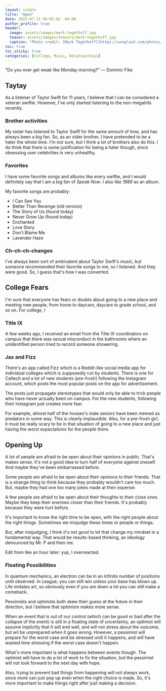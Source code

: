 ```yaml
---
layout: single
title: "Open"
date: 2023-07-31 00:01:01 -04:00
author_profile: true
header: 
  image: assets/images/mark-tegethoff.jpg
  teaser: assets/images/teasers/mark-tegethoff.jpg
  caption: "Photo credit: [Mark Tegethoff](https://unsplash.com/photos/lX-sxatAvqc)" 
toc: true
toc_sticky: true
categories: [College, Music, Relationships]
---
```


"Do you ever get weak like Monday morning?" — Dominic Fike

## Taytay
As a listener of Taylor Swift for 11 years, I believe that I can be considered a veteran swiftie. However, I've only started listening to the non-megahits recently.

### Brother activities
My sister has listened to Taylor Swift for the same amount of time, and has always been a big fan. So, as an older brother, I have pretended to be a hater the whole time. I'm not sure, but I think a lot of brothers also do this. I do think that there is some justification for being a hater though, since obsessing over celebrities is very unhealthy. 

### Favorites
I have some favorite songs and albums like every swiftie, and I would definitely say that I am a big fan of *Speak Now*. I also like *1989* as an album. 

My favorite songs are probably:
- I Can See You
- Better Than Revenge (old version)
- The Story of Us (found today)
- Never Grow Up (found today)
- Enchanted
- Love Story
- Don't Blame Me
- Lavender Haze

### Ch-ch-ch-changes
I've always been sort of ambivalent about Taylor Swift's music, but someone recommended their favorite songs to me, so I listened. And they were good. So, I guess that's how I was converted.

## College Fears
I'm sure that everyone has fears or doubts about going to a new place and meeting new people, from home to daycare, daycare to grade school, and so on. For college, I 

### Title IX
A few weeks ago, I received an email from the Title IX coordinators on campus that there was sexual misconduct in the bathrooms where an unidentified person tried to record someone showering. 

### Jax and Fizz
There's an app called Fizz which is a Reddit-like social media app for individual colleges which is supposedly run by students. There is one for Caltech and a lot of new students (pre-frosh) following the Instagram account, which posts the most popular posts on the app for advertisement. 

The posts just propagate stereotypes that would only be able to trick people who have never actually been on campus. For the new students, following their Instagram just creates more fear.

For example, almost half of the houses's male seniors have been memed as predators in some way. This is clearly implausible. Also, for a pre-frosh girl, it must be really scary to be in that situation of going to a new place and just having the worst expectations for the people there. 

## Opening Up
A lot of people are afraid to be open about their opinions in public. That's makes sense. It's not a good idea to turn half of everyone against oneself. And maybe they've been embarrassed before. 

Some people are afraid to be open about their opinions to their friends. That is a strange thing to think because they probably wouldn't care too much. But, maybe they had one too many jokes made at their expense. 

A few people are afraid to be open about their thoughts to their close ones. Maybe they keep their enemies closer than their friends. It's probably because they were hurt before. 

It's important to know the right time to be open, with the right people about the right things. Sometimes we misjudge these times or people or things.

But, after misjudging, I think it's not good to let that change my mindset in a fundamental way. That would be results-based thinking, an ideology denounced by Mr. P and then me. 

Edit from like an hour later: yup, I overreacted. 

### Floating Possibilities
In quantum mechanics, an electron can be in an infinite number of positions until observed. In League, you can still win unless your base has blown up. Life imitates art, so obviously even if you are down a lot you can still make a comeback. 

Pessimists and optimists both skew their guess at the future in their direction, but I believe that optimism makes more sense. 

When an event that is out of our control (which can be good or bad after the collapse of the event) is still in a floating state of uncertainty, an optimist will assume implicitly that it will end well, and will not stress about the outcome, but wil be unprepared when it goes wrong. However, a pessimist will prepare for the worst case and be stressed until it happens, and will have wasted time stressing if the worst case doesn't happen. 

What's more important is what happens between events though. The optimist will have to do a lot of work to fix the situation, but the pessimist will not look forward to the next day with hope. 

Also, trying to prevent bad things from happening will not always work, since more can just pop up even when the right choice is made. So, it's more important to make things right after just making a decision. 
